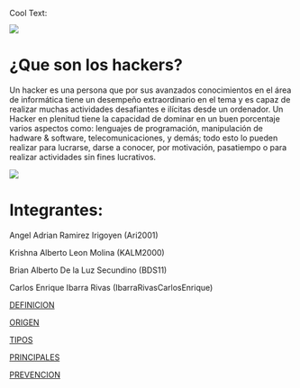 <a href="http://es.cooltext.com" target="_top"><img src="https://cooltext.com/images/ct_pixel.gif" width="80" height="15" alt="Cool Text: Generador de Logotipos y Gráficos." border="0" /></a>

![](https://images.cooltext.com/5136737.png)
   
# ¿Que son los hackers?

Un hacker es una persona que por sus avanzados conocimientos en el área de informática tiene un desempeño extraordinario en el tema y es capaz de realizar muchas actividades desafiantes e ilícitas desde un ordenador. Un Hacker en plenitud tiene la capacidad de dominar en un buen porcentaje varios aspectos como: lenguajes de programación, manipulación de hadware & software, telecomunicaciones, y demás; todo esto lo pueden realizar para lucrarse, darse a conocer, por motivación, pasatiempo o para realizar actividades sin fines lucrativos.

![](https://cdn.tn.com.ar/sites/default/files/styles/1366x765/public/2017/10/27/hacker.jpg)

# Integrantes:

Angel Adrian Ramirez Irigoyen (Ari2001)

Krishna Alberto Leon Molina (KALM2000)

Brian Alberto De la Luz Secundino (BDS11)

Carlos Enrique Ibarra Rivas (IbarraRivasCarlosEnrique)



[DEFINICION](https://kalm2000.github.io/Mesa-5/DEFINICION)

[ORIGEN](https://kalm2000.github.io/Mesa-5/ORIGEN)

[TIPOS](https://kalm2000.github.io/Mesa-5/TIPOS)

[PRINCIPALES](https://kalm2000.github.io/Mesa-5/PRINCIPALES)

[PREVENCION](https://kalm2000.github.io/Mesa-5/PREVENCION)

